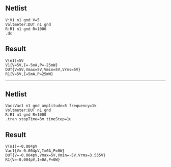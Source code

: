 ## Netlist

```text
V:V1 n1 gnd V=5
Voltmeter:DUT n1 gnd
R:R1 n1 gnd R=1000
.dc
```

## Result

```text
V(n1)=5V
V1{V=5V,I=-5mA,P=-25mW}
DUT{V=5V,Vmax=5V,Vmin=5V,Vrms=5V}
R1{V=5V,I=5mA,P=25mW}
```

---

## Netlist

```text
Vac:Vac1 n1 gnd amplitude=5 frequency=1k
Voltmeter:DUT n1 gnd
R:R1 n1 gnd R=1000
.tran stopTime=3m timeStep=1u
```

## Result

```text
V(n1)=-0.004pV
Vac1{V=-0.004pV,I=0A,P=0W}
DUT{V=-0.004pV,Vmax=5V,Vmin=-5V,Vrms=3.535V}
R1{V=-0.004pV,I=0A,P=0W}
```
